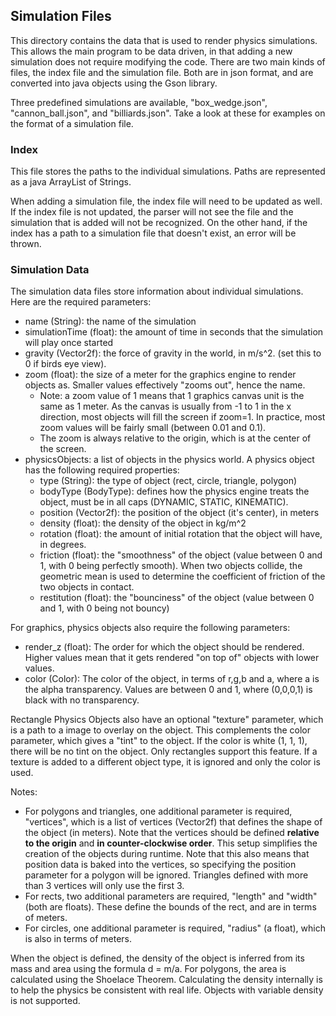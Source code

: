 ## Simulation Files

This directory contains the data that is used to render physics simulations. This allows the 
main program to be data driven, in that adding a new simulation does not require modifying the code. 
There are two main kinds of files, the index file and the simulation file. Both are in json format, and are converted
into java objects using the Gson library.

Three predefined simulations are available, "box_wedge.json", "cannon_ball.json", and "billiards.json". 
Take a look at these for examples on the format of a simulation file.

### Index

This file stores the paths to the individual simulations. Paths are represented as a java ArrayList of Strings.

When adding a simulation file, the index file will need to be updated as well. If the index file is not updated, the 
parser will not see the file and the simulation that is added will not be recognized. On the other hand, if the index
has a path to a simulation file that doesn't exist, an error will be thrown. 

### Simulation Data

The simulation data files store information about individual simulations. Here are the required parameters:

- name (String): the name of the simulation
- simulationTime (float): the amount of time in seconds that the simulation will play once started
- gravity (Vector2f): the force of gravity in the world, in m/s^2. (set this to 0 if birds eye view).
- zoom (float): the size of a meter for the graphics engine to render objects as. Smaller values effectively "zooms out", hence the name.
  - Note: a zoom value of 1 means that 1 graphics canvas unit is the same as 1 meter. As the canvas is usually from -1 to 1 in the x direction, 
    most objects will fill the screen if zoom=1. In practice, most zoom values will be fairly small (between 0.01 and 0.1).
  - The zoom is always relative to the origin, which is at the center of the screen.
- physicsObjects: a list of objects in the physics world. A physics object has the following required properties:
  - type (String): the type of object (rect, circle, triangle, polygon)
  - bodyType (BodyType): defines how the physics engine treats the object, must be in all caps (DYNAMIC, STATIC, KINEMATIC).
  - position (Vector2f): the position of the object (it's center), in meters
  - density (float): the density of the object in kg/m^2
  - rotation (float): the amount of initial rotation that the object will have, in degrees.
  - friction (float): the "smoothness" of the object (value between 0 and 1, with 0 being perfectly smooth). 
    When two objects collide, the geometric mean is used to determine the coefficient of friction of the two objects in contact.
  - restitution (float): the "bounciness" of the object (value between 0 and 1, with 0 being not bouncy)

For graphics, physics objects also require the following parameters:
- render_z (float): The order for which the object should be rendered. Higher values mean that it gets rendered "on top of" objects with lower values.
- color (Color): The color of the object, in terms of r,g,b and a, where a is the alpha transparency. Values are between 0 and 1, where (0,0,0,1) is 
  black with no transparency.

Rectangle Physics Objects also have an optional "texture" parameter, which is a path to a image to overlay on the object.
This complements the color parameter, which gives a "tint" to the object. If the color is white (1, 1, 1),
there will be no tint on the object. Only rectangles support this feature. If a texture is added to a different object type,
it is ignored and only the color is used.

Notes:
- For polygons and triangles, one additional parameter is required, "vertices", which is a list of vertices (Vector2f) that defines 
the shape of the object (in meters). Note that the vertices should be defined **relative to the origin** and **in counter-clockwise order**. 
This setup simplifies the creation of the objects during runtime. Note that this also means that position data is baked into the vertices, 
so specifying the position parameter for a polygon will be ignored. Triangles defined with more than 3 vertices will only use the first 3.
- For rects, two additional parameters are required, "length" and "width" (both are floats). These define the bounds of the rect, and are in terms of
meters.
- For circles, one additional parameter is required, "radius" (a float), which is also in terms of meters.

When the object is defined, the density of the object is inferred from its mass and area using the formula d = m/a. For polygons, 
the area is calculated using the Shoelace Theorem. Calculating the density internally is to help the physics be consistent with real life. 
Objects with variable density is not supported.